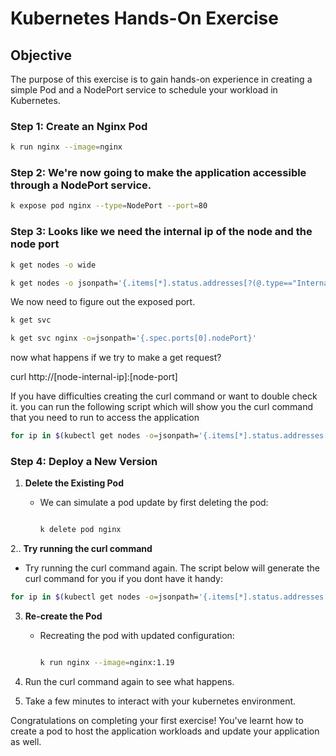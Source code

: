 # Kubernetes Hands-On Exercise

 

## Objective

The purpose of this exercise is to gain hands-on experience in creating a simple Pod and a NodePort service to schedule your workload in Kubernetes.
 

### Step 1: Create an Nginx Pod


```bash
k run nginx --image=nginx
 ```
 

### Step 2: We're now going to make the application accessible through a NodePort service.

  ```bash
k expose pod nginx --type=NodePort --port=80
  ```

### Step 3: Looks like we need the internal ip of the node and the node port

 ```bash
k get nodes -o wide
  ```
```bash
k get nodes -o jsonpath='{.items[*].status.addresses[?(@.type=="InternalIP")].address}'
  ```
 We now need to figure out the exposed port.

 ```bash
k get svc
  ```
```bash
k get svc nginx -o=jsonpath='{.spec.ports[0].nodePort}'
  ```

now what happens if we try to make a get request?

curl http://[node-internal-ip]:[node-port]

If you have difficulties creating the curl command or want to double check it. you can run the following script which will show you the curl command that you need to run to access the application

```bash
for ip in $(kubectl get nodes -o=jsonpath='{.items[*].status.addresses[?(@.type=="InternalIP")].address}'); do port=$(kubectl get svc nginx -o=jsonpath='{.spec.ports[0].nodePort}'); echo "curl http://$ip:$port"; done
```

### Step 4: Deploy a New Version

 

1. **Delete the Existing Pod**

   - We can simulate a pod update by first deleting the pod:

     ```bash

     k delete pod nginx

     ```

2.. **Try running the curl command**

   - Try running the curl command again.
The script below will generate the curl command for you if you dont have it handy:

 ```bash
for ip in $(kubectl get nodes -o=jsonpath='{.items[*].status.addresses[?(@.type=="InternalIP")].address}'); do port=$(kubectl get svc nginx -o=jsonpath='{.spec.ports[0].nodePort}'); echo "curl http://$ip:$port"; done
```
 

3. **Re-create the Pod**

   - Recreating the pod with updated configuration:

 

     ```bash

     k run nginx --image=nginx:1.19

     ```

 4. Run the curl command again to see what happens.
 5. Take a few minutes to interact with your kubernetes environment.



 

Congratulations on completing your first exercise! You've learnt how to create a pod to host the application workloads and update your application as well.
